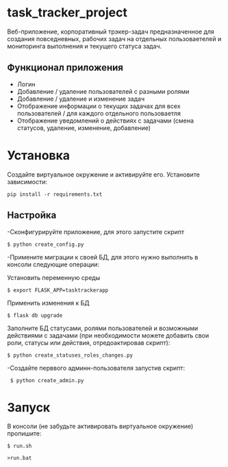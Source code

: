 task_tracker_project
======================

Веб-приложение, корпоративный трэкер-задач предназначенное для создания повседневных, рабочих задач на отдельных пользоваетелей и мониторинга выполнения и текущего статуса задач. 


Функционал приложения
---------------------
- Логин
- Добавление / удаление пользователей с разными ролями
- Добавление / удаление и изменение задач
- Отображение информации о текущих задачах для всех пользователей / для каждого отдельного пользоваетля
- Отображение уведомлений о действиях с задачами (смена статусов, удаление, изменение, добавление)

Установка
==========
Создайте виртуальное окружение и активируйте его. Установите зависимости:

    pip install -r requirements.txt


Настройка
---------
-Cконфигурируйте приложение, для этого запустите скрипт

    $ python create_config.py
 
-Примените миграции к своей БД, для этого нужно выполнить в консоли следующие операции:

Установить переменную среды

    $ export FLASK_APP=tasktrackerapp


Применить изменения к БД

    $ flask db upgrade


Заполните БД статусами, ролями пользователей и возможными действиями с задачами (при необходимости можете добавить свои роли, статусы или действия, отредоактировав скрипт):

    $ python create_statuses_roles_changes.py


-Создайте перввого админн-пользователя запустив скрипт: 

     $ python create_admin.py

Запуск
=======
В консоли (не забудьте активировать виртуальное окружение) пропишите:


    $ run.sh

    >run.bat 


